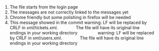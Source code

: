 1) The file starts from the login page
2) The messages are not correctly linked to the messages yet
3) Chrome friendly but some polishing in firefox will be needed
4) This message showed in the commit
    warning: LF will be replaced by CRLF in xml/tickets.xml.               
            The file will have its original line endings in your working directory               
    warning: LF will be replaced by CRLF in xml/users.xml.               
            The file will have its original line endings in your working directory